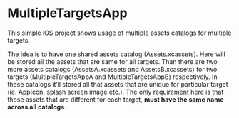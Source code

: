 # MultipleTargetsApp
This simple iOS project shows usage of multiple assets catalogs for multiple targets.

The idea is to have one shared assets catalog (Assets.xcassets). Here will be stored all the assets that are same for all targets. Than there are two more assets catalogs (AssetsA.xcassets and AssetsB.xcassets) for two targets (MultipleTargetsAppA and MultipleTargetsAppB) respectively. In these catalogs it’ll stored all that assets that are unique for particular target (ie. AppIcon, splash screen image etc.). The only requirement here is that those assets that are different for each target, **must have the same name across all catalogs**.
